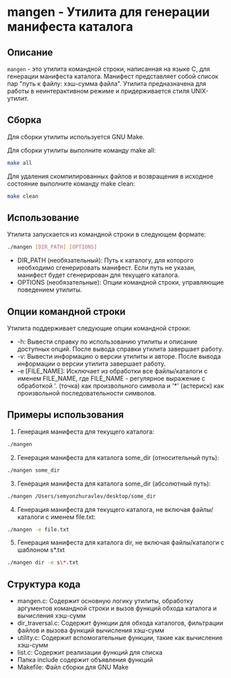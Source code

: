 # mangen - Утилита для генерации манифеста каталога

## Описание

`mangen` - это утилита командной строки, написанная на языке C, для генерации манифеста каталога. Манифест представляет собой список пар "путь к файлу: хэш-сумма файла".  Утилита предназначена для работы в неинтерактивном режиме и придерживается стиля UNIX-утилит.

## Сборка

Для сборки утилиты используется GNU Make. 

Для сборки утилиты выполните команду make all:  
```bash
make all
```

Для удаления скомпилированных файлов и возвращения в исходное состояние выполните команду make clean:
```bash
make clean
``` 

## Использование  

Утилита запускается из командной строки в следующем формате:  
```bash
./mangen [DIR_PATH] [OPTIONS]
```   
   
- DIR_PATH (необязательный): Путь к каталогу, для которого необходимо сгенерировать манифест. Если путь не указан, манифест будет сгенерирован для текущего каталога.
- OPTIONS (необязательные): Опции командной строки, управляющие поведением утилиты.

## Опции командной строки  

Утилита поддерживает следующие опции командной строки:
- -h: Вывести справку по использованию утилиты и описание доступных опций. После вывода справки утилита завершает работу.  
- -v: Вывести информацию о версии утилиты и авторе. После вывода информации о версии утилита завершает работу.  
- -e [FILE_NAME]: Исключает из обработки все файлы/каталоги с именем FILE_NAME, где FILE_NAME - регулярное выражение с обработкой '. (точка) как произвольного символа и '*' (астериск) как произвольной последовательности символов.  

## Примеры использования  

1. Генерация манифеста для текущего каталога:  
```bash
./mangen
```

2. Генерация манифеста для каталога some_dir (относительный путь):  
```bash
./mangen some_dir
```   

3. Генерация манифеста для каталога some_dir (абсолютный путь):  
```bash
./mangen /Users/semyonzhuravlev/desktop/some_dir
```

4. Генерация манифеста для текущего каталога, не включая файлы/каталоги с именем file.txt:
```bash
./mangen -e file.txt
```

5. Генерация манифеста для каталога dir, не включая файлы/каталоги с шаблоном s*.txt
```bash
./mangen dir -e s\*.txt
```

## Структура кода  
- mangen.c: Содержит основную логику утилиты, обработку аргументов командной строки и вызов функций обхода каталога и вычисления хэш-сумм  
- dir_traversal.c: Содержит функции для обхода каталогов, фильтрации файлов и вызова функций вычисления хэш-сумм   
- utility.c: Содержит вспомогательные функции, такие как вычисление хэш-сумм  
- list.c: Содержит реализации функций для списка  
- Папка include содержит объявления функций  
- Makefile: Файл сборки для GNU Make  

